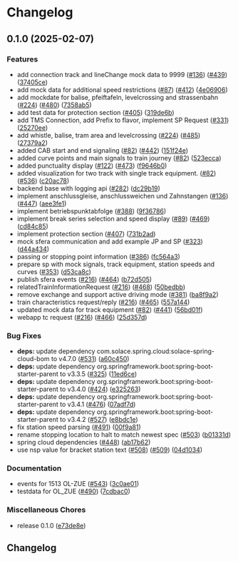 # Changelog

## 0.1.0 (2025-02-07)


### Features

* add connection track and lineChange mock data to 9999 ([#136](https://github.com/SchweizerischeBundesbahnen/DAS/issues/136)) ([#439](https://github.com/SchweizerischeBundesbahnen/DAS/issues/439)) ([37405ce](https://github.com/SchweizerischeBundesbahnen/DAS/commit/37405ce2d9ef9620645182b04dc17fbd06f9c748))
* add mock data for additional speed restrictions ([#87](https://github.com/SchweizerischeBundesbahnen/DAS/issues/87)) ([#412](https://github.com/SchweizerischeBundesbahnen/DAS/issues/412)) ([4e06906](https://github.com/SchweizerischeBundesbahnen/DAS/commit/4e06906777d3b53c896c03e27aa86aa74cfedfc0))
* add mockdate for balise, pfeiftafeln, levelcrossing and strassenbahn ([#224](https://github.com/SchweizerischeBundesbahnen/DAS/issues/224)) ([#480](https://github.com/SchweizerischeBundesbahnen/DAS/issues/480)) ([7358ab5](https://github.com/SchweizerischeBundesbahnen/DAS/commit/7358ab5e105d916e32661ff0e9b5446e7e18e8e5))
* add test data for protection section ([#405](https://github.com/SchweizerischeBundesbahnen/DAS/issues/405)) ([319de6b](https://github.com/SchweizerischeBundesbahnen/DAS/commit/319de6b759413b2182ae16923384a1fd0ca3893c))
* add TMS Connection, add Prefix to flavor, implement SP Request ([#331](https://github.com/SchweizerischeBundesbahnen/DAS/issues/331)) ([25270ee](https://github.com/SchweizerischeBundesbahnen/DAS/commit/25270eeed6384bb13168ffbc8481fb366c879cc1))
* add whistle, balise, tram area and levelcrossing ([#224](https://github.com/SchweizerischeBundesbahnen/DAS/issues/224)) ([#485](https://github.com/SchweizerischeBundesbahnen/DAS/issues/485)) ([27379a2](https://github.com/SchweizerischeBundesbahnen/DAS/commit/27379a2bbdd991db8736f57f19eadddfb3dbaf7d))
* added CAB start and end signaling ([#82](https://github.com/SchweizerischeBundesbahnen/DAS/issues/82)) ([#442](https://github.com/SchweizerischeBundesbahnen/DAS/issues/442)) ([151f24e](https://github.com/SchweizerischeBundesbahnen/DAS/commit/151f24e1d76c2911c2061fbbc0f95f414a634903))
* added curve points and main signals to train journey ([#82](https://github.com/SchweizerischeBundesbahnen/DAS/issues/82)) ([523ecca](https://github.com/SchweizerischeBundesbahnen/DAS/commit/523eccad303bdc1be04f696605152d255df88cdd))
* added punctuality display ([#122](https://github.com/SchweizerischeBundesbahnen/DAS/issues/122)) ([#473](https://github.com/SchweizerischeBundesbahnen/DAS/issues/473)) ([f9646b0](https://github.com/SchweizerischeBundesbahnen/DAS/commit/f9646b0a72915d1f6dbc2b57e530c84f14fe5762))
* added visualization for two track with single track equipment. ([#82](https://github.com/SchweizerischeBundesbahnen/DAS/issues/82)) ([#536](https://github.com/SchweizerischeBundesbahnen/DAS/issues/536)) ([c20ac78](https://github.com/SchweizerischeBundesbahnen/DAS/commit/c20ac78904c43826b3d283160940761b69ffb0e6))
* backend base with logging api ([#282](https://github.com/SchweizerischeBundesbahnen/DAS/issues/282)) ([dc29b19](https://github.com/SchweizerischeBundesbahnen/DAS/commit/dc29b19d19d662e5053afbdd90ee01aecc4a23c0))
* implement anschlussgleise, anschlussweichen und Zahnstangen ([#136](https://github.com/SchweizerischeBundesbahnen/DAS/issues/136)) ([#447](https://github.com/SchweizerischeBundesbahnen/DAS/issues/447)) ([aee3fe1](https://github.com/SchweizerischeBundesbahnen/DAS/commit/aee3fe1ebf226a16198e76f425fd247374a998de))
* implement betriebspunktabfolge ([#388](https://github.com/SchweizerischeBundesbahnen/DAS/issues/388)) ([9f36786](https://github.com/SchweizerischeBundesbahnen/DAS/commit/9f367865190ffc91cc492891a84a9fa24f0c3a1a))
* implement break series selection and speed display ([#89](https://github.com/SchweizerischeBundesbahnen/DAS/issues/89)) ([#469](https://github.com/SchweizerischeBundesbahnen/DAS/issues/469)) ([cd84c85](https://github.com/SchweizerischeBundesbahnen/DAS/commit/cd84c854df7dbf001294317e28673b4301a7075b))
* implement protection section ([#407](https://github.com/SchweizerischeBundesbahnen/DAS/issues/407)) ([731b2ad](https://github.com/SchweizerischeBundesbahnen/DAS/commit/731b2ad7b7ccdf66622d411165640a8df4e51559))
* mock sfera communication and add example JP and SP ([#323](https://github.com/SchweizerischeBundesbahnen/DAS/issues/323)) ([d44a434](https://github.com/SchweizerischeBundesbahnen/DAS/commit/d44a43469a722e6381465358c0308c58174433ed))
* passing or stopping point information ([#386](https://github.com/SchweizerischeBundesbahnen/DAS/issues/386)) ([fc564a3](https://github.com/SchweizerischeBundesbahnen/DAS/commit/fc564a3f07ec6d4984f52995b718863fcfa38e88))
* prepare sp with mock signals, track equipment, station speeds and curves ([#353](https://github.com/SchweizerischeBundesbahnen/DAS/issues/353)) ([d53ca8c](https://github.com/SchweizerischeBundesbahnen/DAS/commit/d53ca8c2bd4dbf1adfbae46f3ebe8c1731206fa1))
* publish sfera events ([#216](https://github.com/SchweizerischeBundesbahnen/DAS/issues/216)) ([#464](https://github.com/SchweizerischeBundesbahnen/DAS/issues/464)) ([b72d505](https://github.com/SchweizerischeBundesbahnen/DAS/commit/b72d50545b2001b8229b766676800e235c2174ca))
* relatedTrainInformationRequest ([#216](https://github.com/SchweizerischeBundesbahnen/DAS/issues/216)) ([#468](https://github.com/SchweizerischeBundesbahnen/DAS/issues/468)) ([50bedbb](https://github.com/SchweizerischeBundesbahnen/DAS/commit/50bedbb221d3a82ffdb0a8aeea7734209811047e))
* remove exchange and support active driving mode ([#381](https://github.com/SchweizerischeBundesbahnen/DAS/issues/381)) ([ba8f9a2](https://github.com/SchweizerischeBundesbahnen/DAS/commit/ba8f9a232cc817da5e3c00f186612df8ea4815fd))
* train characteristics request/reply ([#216](https://github.com/SchweizerischeBundesbahnen/DAS/issues/216)) ([#465](https://github.com/SchweizerischeBundesbahnen/DAS/issues/465)) ([557a144](https://github.com/SchweizerischeBundesbahnen/DAS/commit/557a14427357928c0f4990ee003b034367e42b17))
* updated mock data for track equipment ([#82](https://github.com/SchweizerischeBundesbahnen/DAS/issues/82)) ([#441](https://github.com/SchweizerischeBundesbahnen/DAS/issues/441)) ([56bd01f](https://github.com/SchweizerischeBundesbahnen/DAS/commit/56bd01f9da4e6af31cb436655510bd0573b6b6e1))
* webapp tc request ([#216](https://github.com/SchweizerischeBundesbahnen/DAS/issues/216)) ([#466](https://github.com/SchweizerischeBundesbahnen/DAS/issues/466)) ([25d357d](https://github.com/SchweizerischeBundesbahnen/DAS/commit/25d357de01a095e4bee0f0ba0c1f4b486604f985))


### Bug Fixes

* **deps:** update dependency com.solace.spring.cloud:solace-spring-cloud-bom to v4.7.0 ([#531](https://github.com/SchweizerischeBundesbahnen/DAS/issues/531)) ([a60c450](https://github.com/SchweizerischeBundesbahnen/DAS/commit/a60c45042287831d8ff8f76bab820998d11d45d6))
* **deps:** update dependency org.springframework.boot:spring-boot-starter-parent to v3.3.5 ([#325](https://github.com/SchweizerischeBundesbahnen/DAS/issues/325)) ([11ed6ce](https://github.com/SchweizerischeBundesbahnen/DAS/commit/11ed6ce945a5619dc1bd1ff0cff2cc462fdf77d1))
* **deps:** update dependency org.springframework.boot:spring-boot-starter-parent to v3.4.0 ([#424](https://github.com/SchweizerischeBundesbahnen/DAS/issues/424)) ([e325263](https://github.com/SchweizerischeBundesbahnen/DAS/commit/e325263012fe6417f337ba951d7d5136ae4c2de7))
* **deps:** update dependency org.springframework.boot:spring-boot-starter-parent to v3.4.1 ([#476](https://github.com/SchweizerischeBundesbahnen/DAS/issues/476)) ([07adf7d](https://github.com/SchweizerischeBundesbahnen/DAS/commit/07adf7dbe81844325950c91de6ed3b7e2e09e2e2))
* **deps:** update dependency org.springframework.boot:spring-boot-starter-parent to v3.4.2 ([#527](https://github.com/SchweizerischeBundesbahnen/DAS/issues/527)) ([e8bdc1e](https://github.com/SchweizerischeBundesbahnen/DAS/commit/e8bdc1e50a614e1ede1ba0f6c8ab59bf4478241e))
* fix station speed parsing ([#491](https://github.com/SchweizerischeBundesbahnen/DAS/issues/491)) ([00f9a81](https://github.com/SchweizerischeBundesbahnen/DAS/commit/00f9a816c6d0d20140c02a7f37bf85aeb0846457))
* rename stopping location to halt to match newest spec ([#503](https://github.com/SchweizerischeBundesbahnen/DAS/issues/503)) ([b01331d](https://github.com/SchweizerischeBundesbahnen/DAS/commit/b01331d071e03bb7b617207b6f6cf660d5c0ecae))
* spring cloud dependencies ([#448](https://github.com/SchweizerischeBundesbahnen/DAS/issues/448)) ([ab17b62](https://github.com/SchweizerischeBundesbahnen/DAS/commit/ab17b6247503d6bcee182828ac1ca5823b3e5d17))
* use nsp value for bracket station text ([#508](https://github.com/SchweizerischeBundesbahnen/DAS/issues/508)) ([#509](https://github.com/SchweizerischeBundesbahnen/DAS/issues/509)) ([04d1034](https://github.com/SchweizerischeBundesbahnen/DAS/commit/04d1034105fde62dc9c7ed66f920f4946cc500a9))


### Documentation

* events for 1513 OL-ZUE ([#543](https://github.com/SchweizerischeBundesbahnen/DAS/issues/543)) ([3c0ae01](https://github.com/SchweizerischeBundesbahnen/DAS/commit/3c0ae01333835000573c31cf6a5b6869face8606))
* testdata for OL_ZUE ([#490](https://github.com/SchweizerischeBundesbahnen/DAS/issues/490)) ([7cdbac0](https://github.com/SchweizerischeBundesbahnen/DAS/commit/7cdbac092ef713b55a0a009ad7e87c7145a1d530))


### Miscellaneous Chores

* release 0.1.0 ([e73de8e](https://github.com/SchweizerischeBundesbahnen/DAS/commit/e73de8ed6c8f44c533afcc709c822d14f554c065))

## Changelog
